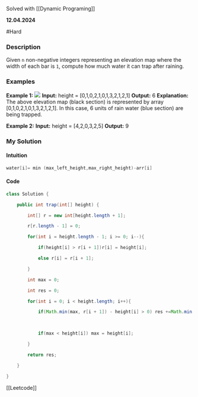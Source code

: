 Solved with [[Dynamic Programing]]

**12.04.2024**

#Hard 

### Description

Given `n` non-negative integers representing an elevation map where the width of each bar is `1`, compute how much water it can trap after raining.

### Examples

**Example 1:**
	![](https://assets.leetcode.com/uploads/2018/10/22/rainwatertrap.png)
	**Input:** height = [0,1,0,2,1,0,1,3,2,1,2,1]
	**Output:** 6
	**Explanation:** The above elevation map (black section) is represented by array [0,1,0,2,1,0,1,3,2,1,2,1]. In this case, 6 units of rain water (blue section) are being trapped.

**Example 2:**
	**Input:** height = [4,2,0,3,2,5]
	**Output:** 9
### My Solution
#### Intuition

``` c++
water[i]= min (max_left_height,max_right_height)-arr[i]
```

#### Code


```Java
class Solution {

    public int trap(int[] height) {

        int[] r = new int[height.length + 1];

        r[r.length - 1] = 0;

        for(int i = height.length - 1; i >= 0; i--){

            if(height[i] > r[i + 1])r[i] = height[i];

            else r[i] = r[i + 1];

        }

        int max = 0;

        int res = 0;

        for(int i = 0; i < height.length; i++){

            if(Math.min(max, r[i + 1]) - height[i] > 0) res +=Math.min(max, r[i + 1]) - height[i];

  

            if(max < height[i]) max = height[i];

        }

        return res;

    }

}
```


[[Leetcode]]
